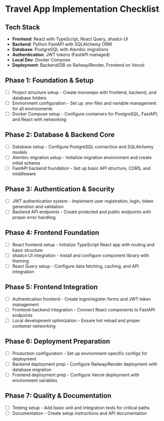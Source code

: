 # Travel App Implementation Checklist

## Tech Stack
- **Frontend**: React with TypeScript, React Query, shadcn UI
- **Backend**: Python FastAPI with SQLAlchemy ORM
- **Database**: PostgreSQL with Alembic migrations
- **Authentication**: JWT tokens (FastAPI managed)
- **Local Dev**: Docker Compose
- **Deployment**: Backend/DB on Railway/Render, Frontend on Vercel

## Phase 1: Foundation & Setup
- [ ] Project structure setup - Create monorepo with frontend, backend, and database folders
- [ ] Environment configuration - Set up .env files and variable management for all environments
- [ ] Docker Compose setup - Configure containers for PostgreSQL, FastAPI, and React with networking

## Phase 2: Database & Backend Core
- [ ] Database setup - Configure PostgreSQL connection and SQLAlchemy models
- [ ] Alembic migration setup - Initialize migration environment and create initial schema
- [ ] FastAPI backend foundation - Set up basic API structure, CORS, and middleware

## Phase 3: Authentication & Security
- [ ] JWT authentication system - Implement user registration, login, token generation and validation
- [ ] Backend API endpoints - Create protected and public endpoints with proper error handling

## Phase 4: Frontend Foundation
- [ ] React frontend setup - Initialize TypeScript React app with routing and basic structure
- [ ] shadcn UI integration - Install and configure component library with theming
- [ ] React Query setup - Configure data fetching, caching, and API integration

## Phase 5: Frontend Integration
- [ ] Authentication frontend - Create login/register forms and JWT token management
- [ ] Frontend-backend integration - Connect React components to FastAPI endpoints
- [ ] Local development optimization - Ensure hot reload and proper container networking

## Phase 6: Deployment Preparation
- [ ] Production configuration - Set up environment-specific configs for deployment
- [ ] Backend deployment prep - Configure Railway/Render deployment with database migration
- [ ] Frontend deployment prep - Configure Vercel deployment with environment variables

## Phase 7: Quality & Documentation
- [ ] Testing setup - Add basic unit and integration tests for critical paths
- [ ] Documentation - Create setup instructions and API documentation
